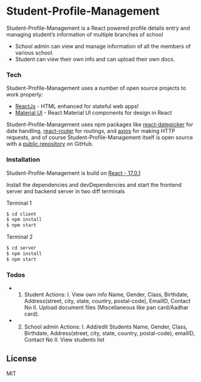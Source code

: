 # Student-Profile-Management

Student-Profile-Management is a React powered profile details entry and managing student’s information of multiple branches of school

  - School admin can view and manage information of all the members of various school. 
  - Student can view their own info and can upload their own docs.

### Tech

Student-Profile-Management uses a number of open source projects to work properly:

* [ReactJs](https://reactjs.org/) - HTML enhanced for stateful web apps!
* [Material UI](https://material-ui.com/) - React Material UI components for design in React

Student-Profile-Management uses npm packages like [react-datepicker](https://www.npmjs.com/package/react-datepicker) for date handling, 
[react-router](https://www.npmjs.com/package/react-router) for routings, and [axios](https://www.npmjs.com/package/axios) for making HTTP requests, 
and of course Student-Profile-Management itself is open source with a [public repository](https://github.com/Vasanthi-Gopavarapu/Student-Profile-Management) on GitHub.


### Installation

Student-Profile-Management is build on [React - 17.0.1](https://reactjs.org/) 

Install the dependencies and devDependencies and start the frontend server and backend server in two diff terminals

Terminal 1
```sh
$ cd client
$ npm install
$ npm start
```
Terminal 2
```sh
$ cd server
$ npm install
$ npm start
```

### Todos

 - 1.	Student
      Actions:
          I.	View own info Name, Gender, Class, Birthdate, Address(street, city, state, country, postal-code), EmailID, Contact No
          II.	Upload document files (Miscellaneous like pan card/Aadhar card).
 - 2.	School admin 
      Actions:
          I.	Add/edit Students Name, Gender, Class, Birthdate, Address(street, city, state, country, postal-code), emailID, Contact No 
          II.	View students list 


License
----

MIT

